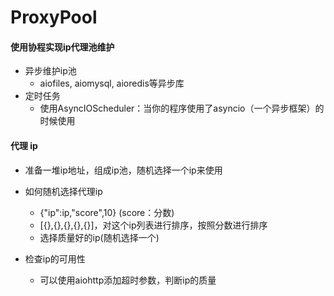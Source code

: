 # ProxyPool

#### 使用协程实现ip代理池维护
- 异步维护ip池
  - aiofiles, aiomysql, aioredis等异步库
- 定时任务
  - 使用AsyncIOScheduler：当你的程序使用了asyncio（一个异步框架）的时候使用

#### 代理 ip 
- 准备一堆ip地址，组成ip池，随机选择一个ip来使用
  
- 如何随机选择代理ip
  - {"ip":ip,"score",10}  (score：分数)
  - [{},{},{},{},{}]，对这个ip列表进行排序，按照分数进行排序
  - 选择质量好的ip(随机选择一个)
    
- 检查ip的可用性
  - 可以使用aiohttp添加超时参数，判断ip的质量
